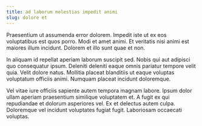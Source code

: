 ```yaml
---
title: ad laborum molestias impedit animi
slug: dolore et
---
```


Praesentium ut assumenda error dolorem. Impedit iste ut ex eos voluptatibus est quos porro. Modi et amet animi. Et veritatis nisi animi est maiores illum incidunt. Dolorem et illo sunt quae et non.

In aliquam id repellat aperiam laborum suscipit sed. Nobis qui aut adipisci quo consequatur ipsum. Deleniti deleniti eaque omnis pariatur tempore velit quia. Velit dolore natus. Mollitia placeat blanditiis ut eaque voluptas voluptatum officiis animi. Numquam placeat incidunt doloremque.

Vel vitae iure officiis sapiente autem tempora magnam labore. Ipsum dolor ullam aperiam praesentium similique voluptatem et. A fugit ex qui repudiandae et dolorum asperiores vel. Ex et delectus autem culpa. Doloremque vel incidunt voluptates fugiat fugit. Laboriosam occaecati voluptas.
